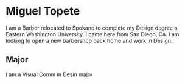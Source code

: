 # Miguel Topete

I am a Barber relocated to Spokane to complete my Design degree a Eastern Washington University.  I came here from San Diego, Ca. I am looking to open a new barbershop back home and work in Design.

## Major
I am a Visual Comm in Desin major
